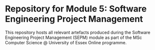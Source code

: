# Repository for Module 5: Software Engineering Project Management

This repository hosts all relevant artefacts produced during the Software Engineering Project Management (SEPM) module 
as part of the MSc Computer Science @ University of Essex Online programme.